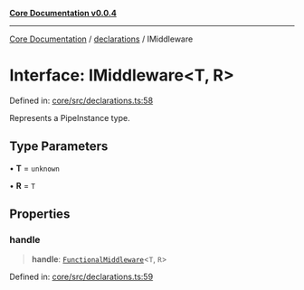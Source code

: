 [**Core Documentation v0.0.4**](../../README.md)

***

[Core Documentation](../../modules.md) / [declarations](../README.md) / IMiddleware

# Interface: IMiddleware\<T, R\>

Defined in: [core/src/declarations.ts:58](https://github.com/stonemjs/core/blob/8c14a336c794eb98d8513b950cb1c2786962eaaf/src/declarations.ts#L58)

Represents a PipeInstance type.

## Type Parameters

• **T** = `unknown`

• **R** = `T`

## Properties

### handle

> **handle**: [`FunctionalMiddleware`](../type-aliases/FunctionalMiddleware.md)\<`T`, `R`\>

Defined in: [core/src/declarations.ts:59](https://github.com/stonemjs/core/blob/8c14a336c794eb98d8513b950cb1c2786962eaaf/src/declarations.ts#L59)
